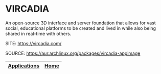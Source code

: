 # VIRCADIA

 An open-source 3D interface and server foundation that allows 
 for vast social, educational platforms to be created and lived 
 in while also being shared in real-time with others.

 SITE: https://vircadia.com/

 SOURCE: https://aur.archlinux.org/packages/vircadia-appimage

 | [Applications](https://portable-linux-apps.github.io/apps.html) | [Home](https://portable-linux-apps.github.io)
 | --- | --- |
